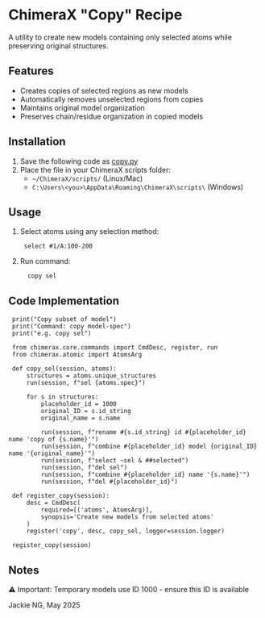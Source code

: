 # ChimeraX "Copy" Recipe

A utility to create new models containing only selected atoms while preserving original structures.

## Features
- Creates copies of selected regions as new models
- Automatically removes unselected regions from copies
- Maintains original model organization
- Preserves chain/residue organization in copied models

## Installation
1. Save the following code as [copy.py](copy.py)
2. Place the file in your ChimeraX scripts folder:
   - `~/ChimeraX/scripts/` (Linux/Mac)
   - `C:\Users\<you>\AppData\Roaming\ChimeraX\scripts\` (Windows)

## Usage
1. Select atoms using any selection method:
  
        select #1/A:100-200

2. Run command:  
   
         copy sel

## Code Implementation
  
     print("Copy subset of model")
     print("Command: copy model-spec")
     print("e.g. copy sel")
     
     from chimerax.core.commands import CmdDesc, register, run
     from chimerax.atomic import AtomsArg
     
     def copy_sel(session, atoms):
         structures = atoms.unique_structures
         run(session, f"sel {atoms.spec}")
         
         for s in structures:
             placeholder_id = 1000
             original_ID = s.id_string
             original_name = s.name 
             
             run(session, f"rename #{s.id_string} id #{placeholder_id} name 'copy of {s.name}'")
             run(session, f"combine #{placeholder_id} model {original_ID} name '{original_name}'")
             run(session, f"select ~sel & ##selected")
             run(session, f"del sel")
             run(session, f"combine #{placeholder_id} name '{s.name}'")
             run(session, f"del #{placeholder_id}")
     
     def register_copy(session):
         desc = CmdDesc(
             required=[('atoms', AtomsArg)],
             synopsis='Create new models from selected atoms'
         )
         register('copy', desc, copy_sel, logger=session.logger)
     
     register_copy(session)

## Notes
⚠️ Important: Temporary models use ID 1000 - ensure this ID is available

Jackie NG, May 2025
